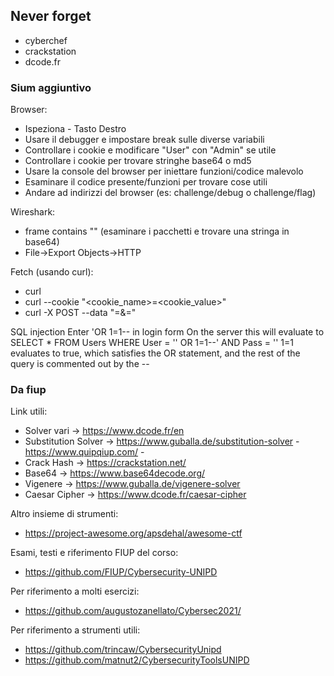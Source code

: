 ## Never forget
- cyberchef
- crackstation
- dcode.fr




### Sium aggiuntivo
Browser:
- Ispeziona - Tasto Destro 
- Usare il debugger e impostare break sulle diverse variabili
- Controllare i cookie e modificare "User" con "Admin" se utile
- Controllare i cookie per trovare stringhe base64 o md5
- Usare la console del browser per iniettare funzioni/codice malevolo
- Esaminare il codice presente/funzioni per trovare cose utili
- Andare ad indirizzi del browser (es: challenge/debug o challenge/flag)

Wireshark:
- frame contains "<string>" (esaminare i pacchetti e trovare una stringa in base64)
- File->Export Objects->HTTP

Fetch (usando curl):
- curl <address>
- curl --cookie "<cookie_name>=<cookie_value>" <uri>
- curl <url> -X POST --data "<param1>=<val1>&<param2>=<val2>"

SQL injection
Enter 'OR 1=1-- in login form
On the server this will evaluate to SELECT * FROM Users WHERE User = '' OR 1=1--' AND Pass = ''
1=1 evaluates to true, which satisfies the OR statement, and the rest of the query is commented out by the --

### Da fiup
Link utili:
- Solver vari -> https://www.dcode.fr/en
- Substitution Solver -> https://www.guballa.de/substitution-solver - https://www.quipqiup.com/ -
- Crack Hash -> https://crackstation.net/
- Base64 -> https://www.base64decode.org/
- Vigenere -> https://www.guballa.de/vigenere-solver
- Caesar Cipher -> https://www.dcode.fr/caesar-cipher

Altro insieme di strumenti:
- https://project-awesome.org/apsdehal/awesome-ctf

Esami, testi e riferimento FIUP del corso:
- https://github.com/FIUP/Cybersecurity-UNIPD

Per riferimento a molti esercizi:
- https://github.com/augustozanellato/Cybersec2021/

Per riferimento a strumenti utili:
- https://github.com/trincaw/CybersecurityUnipd
- https://github.com/matnut2/CybersecurityToolsUNIPD
